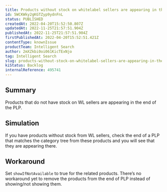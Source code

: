 ```yaml
---
title: Products without stock on whitelabel sellers are appearing in the end of PLP
id: 5WCKWky2gKGTZyp9ydnFnL
status: PUBLISHED
createdAt: 2022-04-20T15:52:50.807Z
updatedAt: 2022-11-25T21:57:51.904Z
publishedAt: 2022-11-25T21:57:51.904Z
firstPublishedAt: 2022-04-20T15:52:51.421Z
contentType: knownIssue
productTeam: Intelligent Search
author: 2mXZkbi0oi061KicTExNjo
tag: Intelligent Search
slug: products-without-stock-on-whitelabel-sellers-are-appearing-in-the-end-of-plp
kiStatus: Backlog
internalReference: 495741
---
```


## Summary


Products that do not have stock on WL sellers are appearing in the end of the PLP.



## Simulation


If you have products without stock from WL sellers, check the end of a PLP that matches the category tree from these products and you will see that they are appearing there.



## Workaround


Set `showIfNotAvailable` to true for the related products.
There’s no workaround yet to remove the products from the end of PLP instead of showing/not showing them.

